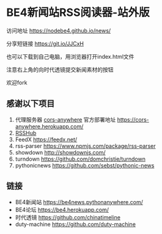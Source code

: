 # BE4新闻站RSS阅读器-站外版

访问地址 https://nodebe4.github.io/news/

分享短链接 https://git.io/JJCxH

也可以下载到自己电脑，用浏览器打开index.html文件

注意右上角的向时代透镜提交新闻素材的按钮

欢迎fork

## 感谢以下项目
1. 代理服务器 [cors-anywhere](https://github.com/Rob--W/cors-anywhere/) 官方部署地址 https://cors-anywhere.herokuapp.com/
2. [RSSHub](https://github.com/DIYgod/RSSHub)
3. FeedX https://feedx.net/
4. rss-parser https://www.npmjs.com/package/rss-parser
5. showdown http://showdownjs.com/
6. turndown https://github.com/domchristie/turndown
7. pythonicnews https://github.com/sebst/pythonic-news

## 链接
- BE4新闻站 https://be4news.pythonanywhere.com/
- BE4论坛 https://be4.herokuapp.com/
- 时代透镜 https://github.com/chinatimeline
- duty-machine https://github.com/duty-machine
